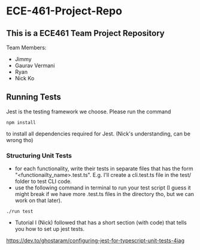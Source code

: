# ECE-461-Project-Repo

## This is a ECE461 Team Project Repository

Team Members:
- Jimmy
- Gaurav Vermani
- Ryan 
- Nick Ko
                 
## Running Tests
Jest is the testing framework we choose. Please run the command  
```
npm install
```
to install all dependencies required for Jest. (Nick's understanding, can be wrong tho)
### Structuring Unit Tests
* for each functionality, write their tests in separate files that has the form "<functionailty_name>.test.ts". E.g. I'll create a cli.test.ts file in the test/ folder to test CLI code.
* use the following command in terminal to run your test script (I guess it might break if we have more .test.ts files in the directory tho, but we can work on that later).
```
./run test
```
* Tutorial I (Nick) followed that has a short section (with code) that tells you how to set up jest tests. 

https://dev.to/ghostaram/configuring-jest-for-typescript-unit-tests-4iag

